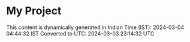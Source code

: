 # My Project

This content is dynamically generated in Indian Time (IST): 2024-03-04 04:44:32 IST
Converted to UTC: 2024-03-03 23:14:32 UTC
